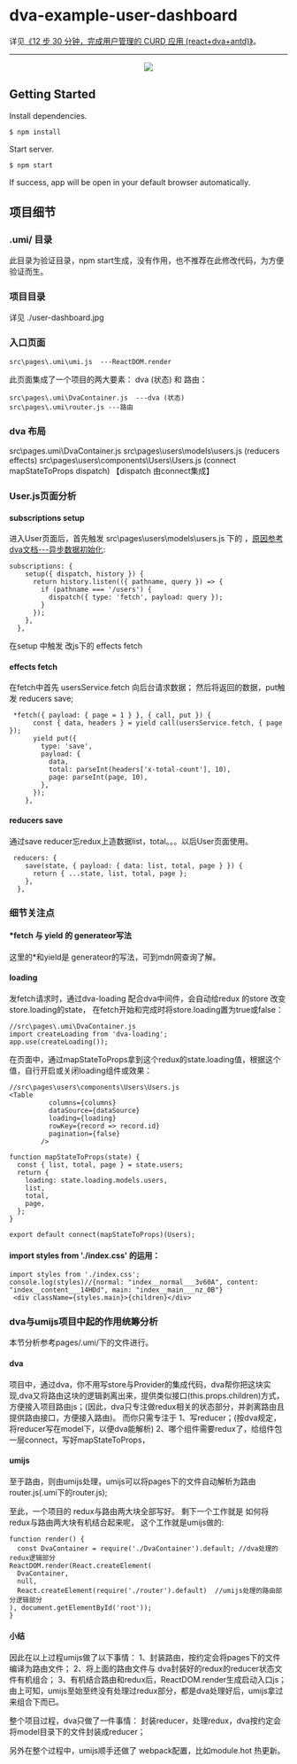 # dva-example-user-dashboard

详见[《12 步 30 分钟，完成用户管理的 CURD 应用 (react+dva+antd)》](https://github.com/sorrycc/blog/issues/18)。

---

<p align="center">
  <img src="https://zos.alipayobjects.com/rmsportal/bmkNCEoluwGaeGjYjInf.png" />
</p>

## Getting Started
Install dependencies.

```bash
$ npm install
```

Start server.

```bash
$ npm start
```

If success, app will be open in your default browser automatically.


 ## 项目细节

 ### .umi/ 目录
 此目录为验证目录，npm start生成，没有作用，也不推荐在此修改代码，为方便验证而生。

 ### 项目目录
 详见 ./user-dashboard.jpg

 ### 入口页面
 ```
src\pages\.umi\umi.js  ---ReactDOM.render
```
此页面集成了一个项目的两大要素： dva (状态) 和 路由：
```
src\pages\.umi\DvaContainer.js  ---dva (状态)
src\pages\.umi\router.js ---路由
```
### dva 布局
src\pages\.umi\DvaContainer.js
src\pages\users\models\users.js (reducers effects)
src\pages\users\components\Users\Users.js (connect mapStateToProps dispatch) 【dispatch 由connect集成】

### User.js页面分析
#### subscriptions setup
进入User页面后，首先触发 src\pages\users\models\users.js 下的 ，[原因参考dva文档---异步数据初始化](https://dvajs.com/knowledgemap/#%E5%BC%82%E6%AD%A5%E6%95%B0%E6%8D%AE%E5%88%9D%E5%A7%8B%E5%8C%96):
```
subscriptions: {
    setup({ dispatch, history }) {
      return history.listen(({ pathname, query }) => {
        if (pathname === '/users') {
          dispatch({ type: 'fetch', payload: query });
        }
      });
    },
  },
```
在setup 中触发 改js下的 effects fetch

#### effects fetch
在fetch中首先 usersService.fetch 向后台请求数据；
然后将返回的数据，put触发 reducers save;
```
 *fetch({ payload: { page = 1 } }, { call, put }) {
      const { data, headers } = yield call(usersService.fetch, { page });
      yield put({
        type: 'save',
        payload: {
          data,
          total: parseInt(headers['x-total-count'], 10),
          page: parseInt(page, 10),
        },
      });
    },
```
#### reducers save
通过save reducer忘redux上造数据list，total。。。以后User页面使用。
```
 reducers: {
    save(state, { payload: { data: list, total, page } }) {
      return { ...state, list, total, page };
    },
  },
```

### 细节关注点

#### *fetch 与 yield 的 generateor写法
这里的*和yield是 generateor的写法，可到mdn网查询了解。

#### loading

发fetch请求时，通过dva-loading 配合dva中间件，会自动给redux 的store 改变store.loading的state，
在fetch开始和完成时将store.loading置为true或false：

```
//src\pages\.umi\DvaContainer.js
import createLoading from 'dva-loading';
app.use(createLoading());
```

在页面中，通过mapStateToProps拿到这个redux的state.loading值，根据这个值，自行开启或关闭loading组件或效果：
```
//src\pages\users\components\Users\Users.js
<Table
          columns={columns}
          dataSource={dataSource}
          loading={loading}
          rowKey={record => record.id}
          pagination={false}
        />

function mapStateToProps(state) {
  const { list, total, page } = state.users;
  return {
    loading: state.loading.models.users,
    list,
    total,
    page,
  };
}

export default connect(mapStateToProps)(Users);
```

#### import styles from './index.css' 的运用：

```
import styles from './index.css';
console.log(styles)//{normal: "index__normal___3v60A", content: "index__content___14HDd", main: "index__main___nz_0B"}
 <div className={styles.main}>{children}</div>
 ```

### dva与umijs项目中起的作用统筹分析

本节分析参考pages/.umi/下的文件进行。

#### dva
项目中，通过dva，你不用写store与Provider的集成代码，dva帮你把这块实现,dva又将路由这块的逻辑剥离出来，提供类似接口(this.props.children)方式，方便接入项目路由js；(因此，dva只专注做redux相关的状态部分，并剥离路由且提供路由接口，方便接入路由)。
而你只需专注于
1、写reducer；(按dva规定，将reducer写在model下，以便dva能解析)
2、哪个组件需要redux了，给组件包一层connect，写好mapStateToProps，

#### umijs
至于路由，则由umijs处理，umijs可以将pages下的文件自动解析为路由router.js(.umi下的router.js);

至此，一个项目的 redux与路由两大块全部写好。
剩下一个工作就是 如何将redux与路由两大块有机结合起来呢，
这个工作就是umijs做的:
```
function render() {
  const DvaContainer = require('./DvaContainer').default; //dva处理的redux逻辑部分
ReactDOM.render(React.createElement(
  DvaContainer,
  null,
  React.createElement(require('./router').default)  //umijs处理的路由部分逻辑部分
), document.getElementById('root'));
}
```
#### 小结
因此在以上过程umijs做了以下事情：
1、封装路由，按约定会将pages下的文件编译为路由文件；
2、将上面的路由文件与 dva封装好的redux的reducer状态文件有机组合；
3、有机结合路由和redux后，ReactDOM.render生成启动入口js；
由上可知，umijs至始至终没有处理过redux部分，都是dva处理好后，umijs拿过来组合下而已。

整个项目过程，dva只做了一件事情：
封装reducer，处理redux，dva按约定会将model目录下的文件封装成reducer；

另外在整个过程中，umijs顺手还做了 webpack配置，比如module.hot 热更新。

